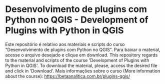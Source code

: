 # Desenvolvimento de plugins com Python no QGIS - Development of Plugins with Python in QGIS

Este repositório é relativo aos materiais e scripts do curso "Desenvolvimento de plugins com Python no QGIS". Para baixar o material, acesse o arquivo desejado e clique em download. 
This repository regards to the material and scripts of the course 'Development of Plugins with Python in QGIS'. To download the material, please, access the desired file and click in 'Download'. Mais informações sobre o curso (More information about the course): https://betaanalitica.com.br/plugins-qgis/
